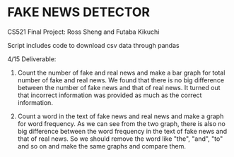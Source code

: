 # FAKE NEWS DETECTOR
CS521 Final Project: Ross Sheng and Futaba Kikuchi 

Script includes code to download csv data through pandas

4/15 Deliverable:

1. Count the number of fake and real news and make a bar graph for total number of fake and real news. We found that there is no big difference between the number of fake news and that of real news. It turned out that incorrect information was provided as much as the correct information.


2. Count a word in the text of fake news and real news and make a graph for word frequency. As we can see from the two graph, there is also no big difference between the word frequency in the text of fake news and that of real news. So we should remove the word like "the", "and", "to" and so on and make the same graphs and compare them. 





